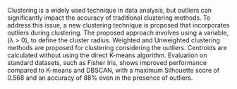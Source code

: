 Clustering is a widely used technique in data analysis, but outliers can significantly impact the accuracy of traditional clustering methods. To address this issue, a new clustering technique is proposed that incorporates outliers during clustering. The proposed approach involves using a variable,  (λ > 0), to define the cluster radius. Weighted and Unweighted clustering methods are proposed for clustering considering the outliers. Centroids are calculated without using the direct K-means algorithm. Evaluation on standard datasets, such as Fisher Iris, shows improved performance compared to K-means and DBSCAN, with a maximum Silhouette score of 0.568 and an accuracy of 88% even in the presence of outliers.
